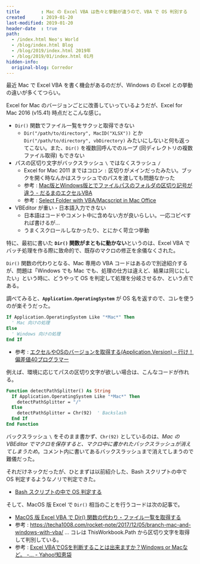 ```yaml
---
title        : Mac の Excel VBA は色々と挙動が違うので、VBA で OS 判別する
created      : 2019-01-20
last-modified: 2019-01-20
header-date  : true
path:
  - /index.html Neo's World
  - /blog/index.html Blog
  - /blog/2019/index.html 2019年
  - /blog/2019/01/index.html 01月
hidden-info:
  original-blog: Corredor
---
```


最近 Mac で Excel VBA を書く機会があるのだが、Windows の Excel との挙動の違いが多くてつらい。

Excel for Mac のバージョンごとに改善していっているようだが、Excel for Mac 2016 (v15.41) 時点だとこんな感じ。

- `Dir()` 関数でファイル一覧をサクッと取得できない
  - `Dir("/path/to/directory", MacID("XLSX"))` とか `Dir("/path/to/directory", vbDirectory)` みたいにしないと何も返ってこない。また、`Dir()` を複数回呼んでのループ (同ディレクトリの複数ファイル取得) もできない
- パスの区切り文字がバックスラッシュ `\` ではなくスラッシュ `/`
  - Excel for Mac 2011 まではコロン `:` 区切りがメインだったみたい。ブックを開く時なんかはスラッシュでのパスを渡しても問題なかった
  - 参考 : [Mac版とWindows版とでファイルパスのフォルダの区切り記号が違う - だるまのエクセルVBA](http://darumaexcel.uijin.com/info/pause.html)
  - 参考 : [Select Folder with VBA/Macscript in Mac Office](https://www.rondebruin.nl/mac/mac017.htm)
- VBEditor が重い・日本語入力できない
  - 日本語はコードやコメント中に含めない方が良いらしい。一応コピペすれば書けるが…
  - うまくスクロールしなかったり、とにかく苛立つ挙動

特に、最初に書いた **`Dir()` 関数がまともに動かない**というのは、Excel VBA でバッチ処理を作る際に致命的で、既存のマクロの修正を余儀なくされた。

`Dir()` 関数の代わりとなる、Mac 専用の VBA コードはあるので別途紹介するが、問題は「Windows でも Mac でも、処理の仕方は違えど、結果は同じにしたい」という時に、どうやって OS を判定して処理を分岐させるか、という点である。

調べてみると、**`Application.OperatingSystem`** が OS 名を返すので、コレを使うのが楽そうだった。

```vb
If Application.OperatingSystem Like "*Mac*" Then
  ' Mac 向けの処理
Else
  ' Windows 向けの処理
End If
```

- 参考 : [エクセルやOSのバージョンを取得する(Application.Version) – 行け！偏差値40プログラマー](http://hensa40.cutegirl.jp/archives/465)

例えば、環境に応じてパスの区切り文字が欲しい場合は、こんなコードが作れる。

```vb
Function detectPathSplitter() As String
  If Application.OperatingSystem Like "*Mac*" Then
    detectPathSplitter = "/"
  Else
    detectPathSplitter = Chr(92)  ' Backslash
  End If
End Function
```

バックスラッシュ `\` をそのまま書かず、`Chr(92)` としているのは、*Mac の VBEditor でマクロを保存すると、マクロ中に書かれたバックスラッシュが消えてしまうため*。コメント内に書いてあるバックスラッシュまで消えてしまうので難儀だった。

それだけネックだったが、ひとまずは以前紹介した、Bash スクリプトの中で OS 判定するようなノリで判定できた。

- [Bash スクリプトの中で OS 判定する](/blog/2017/12/15-02.html)

そして、MacOS 版 Excel で `Dir()` 相当のことを行うコードは次の記事で。

- [MacOS 版 Excel VBA で Dir() 関数の代わり・ファイル一覧を取得する](/blog/2019/01/21-02.html)
- 参考 : <https://techa1008.com/rocket-note/2017/12/05/branch-mac-and-windows-with-vba/> … コレは ThisWorkbook.Path から区切り文字を取得して判別している。
- 参考 : [Excel VBAでOSを判断することは出来ますか？Windows or Macなど。 -... - Yahoo!知恵袋](https://detail.chiebukuro.yahoo.co.jp/qa/question_detail/q1399944313)
